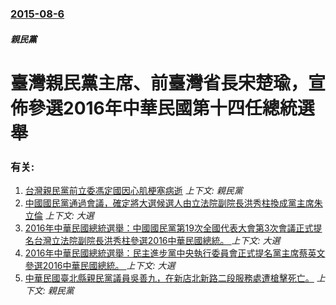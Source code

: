 ### [2015-08-6](/news/2015/08/6/index.md)

##### 親民黨
#  臺灣親民黨主席、前臺灣省長宋楚瑜，宣佈參選2016年中華民國第十四任總統選舉




### 有关:

1. [台灣親民黨前立委馮定國因心肌梗塞病逝](/news/2018/06/5/台灣親民黨前立委馮定國因心肌梗塞病逝.md) _上下文: 親民黨_
2. [中國國民黨通過會議，確定將大選候選人由立法院副院長洪秀柱換成黨主席朱立倫](/news/2015/10/17/中國國民黨通過會議-確定將大選候選人由立法院副院長洪秀柱換成黨主席朱立倫.md) _上下文: 大選_
3. [2016年中華民國總統選舉：中國國民黨第19次全國代表大會第3次會議正式提名台灣立法院副院長洪秀柱參選2016中華民國總統。 ](/news/2015/07/19/2016年中華民國總統選舉-中國國民黨第19次全國代表大會第3次會議正式提名台灣立法院副院長洪秀柱參選2016中華民國總.md) _上下文: 大選_
4. [2016年中華民國總統選舉：民主進步黨中央執行委員會正式提名黨主席蔡英文參選2016中華民國總統。 ](/news/2015/04/15/2016年中華民國總統選舉-民主進步黨中央執行委員會正式提名黨主席蔡英文參選2016中華民國總統.md) _上下文: 大選_
5. [中華民國臺北縣親民黨議員吳善九，在新店北新路二段服務處遭槍擊死亡。](/news/2007/05/23/中華民國臺北縣親民黨議員吳善九-在新店北新路二段服務處遭槍擊死亡.md) _上下文: 親民黨_
